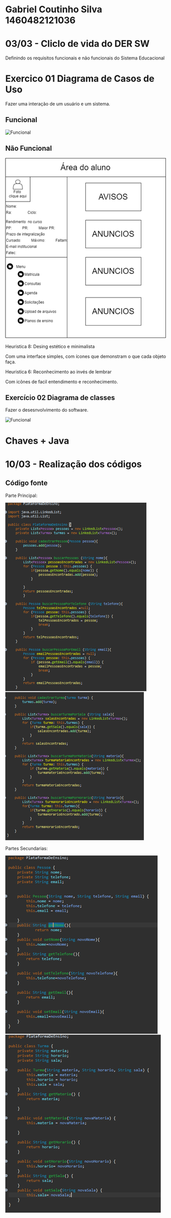 # Gabriel Coutinho Silva 1460482121036

# 03/03 - Cliclo de vida do DER SW

Definindo os requisitos funcionais e não funcionais do Sistema Educacional  

# Exercico 01 Diagrama de Casos de Uso

Fazer uma interação de um usuário e um sistema.

## Funcional

![Funcional](https://github.com/Gabriel-Coutinho0/BERTOTI/blob/main/Engenharia%201/Exerc%C3%ADcio%201.drawio.png?raw=true)

## Não Funcional

![Não funcional](https://github.com/Gabriel-Coutinho0/BERTOTI/blob/main/Engenharia%201/Untitled%20Diagram.drawio.png?raw=true)

Heuristica 8: Desing estético e minimalista

Com uma interface simples, com ícones que demonstram o que cada objeto faça.

Heuristica 6: Reconhecimento ao invés de lembrar

Com icônes de facil entendimento e reconhecimento.

## Exercício 02 Diagrama de classes 

Fazer o desesnvolvimento do software.

![Funcional](https://github.com/Gabriel-Coutinho0/BERTOTI/blob/main/Engenharia%201/exerc%C3%ADcio%2002.drawio.png?raw=true)

# Chaves + Java

# 10/03 - Realização dos códigos 

## Código fonte

Parte Principal:

![Código Plataforma de ensino](https://github.com/Gabriel-Coutinho0/BERTOTI/blob/main/Engenharia%201/Imagens/Plataforma%20de%20ensino%2001.PNG?raw=true)
![Código Plataforma de ensino](https://github.com/Gabriel-Coutinho0/BERTOTI/blob/main/Engenharia%201/Imagens/Plataforma%20de%20ensino%2002.PNG?raw=true)

Partes Secundarias:

![Código Pessoas](https://github.com/Gabriel-Coutinho0/BERTOTI/blob/main/Engenharia%201/Imagens/Pessoas.PNG?raw=true)
![Código Turma](https://github.com/Gabriel-Coutinho0/BERTOTI/blob/main/Engenharia%201/Imagens/Turma.PNG?raw=true)

